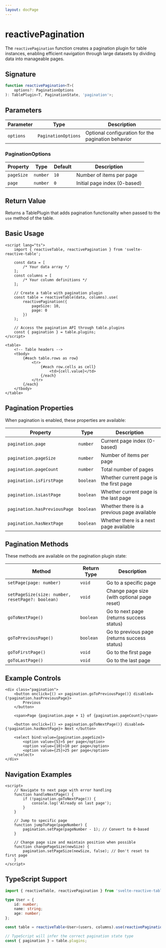 ```yaml
---
layout: docPage
---
```


<script lang="ts">
	import { reactiveBreadcrumb } from '$shared/lib/breadcrumb.svelte'
	import { BookOpen } from '@lucide/svelte';

	const breadcrumb = reactiveBreadcrumb();
	breadcrumb.setItems([
		{
			icon: BookOpen, 
			href: '/docs/introduction'
		},
		{
			title: 'API Reference',
		},
		{
			title: 'reactivePagination'
		}
	])
</script>

# reactivePagination

The `reactivePagination` function creates a pagination plugin for table instances, enabling efficient navigation through large datasets by dividing data into manageable pages.

## Signature

```ts
function reactivePagination<T>(
	options?: PaginationOptions
): TablePlugin<T, PaginationState, 'pagination'>;
```

## Parameters

| Parameter | Type                | Description                                        |
| --------- | ------------------- | -------------------------------------------------- |
| `options` | `PaginationOptions` | Optional configuration for the pagination behavior |

### PaginationOptions

| Property   | Type     | Default | Description                  |
| ---------- | -------- | ------- | ---------------------------- |
| `pageSize` | `number` | `10`    | Number of items per page     |
| `page`     | `number` | `0`     | Initial page index (0-based) |

## Return Value

Returns a TablePlugin that adds pagination functionality when passed to the `use` method of the table.

## Basic Usage

```svelte
<script lang="ts">
	import { reactiveTable, reactivePagination } from 'svelte-reactive-table';

	const data = [
		/* Your data array */
	];
	const columns = [
		/* Your column definitions */
	];

	// Create a table with pagination plugin
	const table = reactiveTable(data, columns).use(
		reactivePagination({
			pageSize: 10,
			page: 0
		})
	);

	// Access the pagination API through table.plugins
	const { pagination } = table.plugins;
</script>

<table>
	<!-- Table headers -->
	<tbody>
		{#each table.rows as row}
			<tr>
				{#each row.cells as cell}
					<td>{cell.value}</td>
				{/each}
			</tr>
		{/each}
	</tbody>
</table>
```

## Pagination Properties

When pagination is enabled, these properties are available:

| Property                     | Type      | Description                                |
| ---------------------------- | --------- | ------------------------------------------ |
| `pagination.page`            | `number`  | Current page index (0-based)               |
| `pagination.pageSize`        | `number`  | Number of items per page                   |
| `pagination.pageCount`       | `number`  | Total number of pages                      |
| `pagination.isFirstPage`     | `boolean` | Whether current page is the first page     |
| `pagination.isLastPage`      | `boolean` | Whether current page is the last page      |
| `pagination.hasPreviousPage` | `boolean` | Whether there is a previous page available |
| `pagination.hasNextPage`     | `boolean` | Whether there is a next page available     |

## Pagination Methods

These methods are available on the pagination plugin state:

| Method                                           | Return Type | Description                                  |
| ------------------------------------------------ | ----------- | -------------------------------------------- |
| `setPage(page: number)`                          | `void`      | Go to a specific page                        |
| `setPageSize(size: number, resetPage?: boolean)` | `void`      | Change page size (with optional page reset)  |
| `goToNextPage()`                                 | `boolean`   | Go to next page (returns success status)     |
| `goToPreviousPage()`                             | `boolean`   | Go to previous page (returns success status) |
| `goToFirstPage()`                                | `void`      | Go to the first page                         |
| `goToLastPage()`                                 | `void`      | Go to the last page                          |

## Example Controls

```svelte
<div class="pagination">
	<button onclick={() => pagination.goToPreviousPage()} disabled={!pagination.hasPreviousPage}>
		Previous
	</button>

	<span>Page {pagination.page + 1} of {pagination.pageCount}</span>

	<button onclick={() => pagination.goToNextPage()} disabled={!pagination.hasNextPage}> Next </button>

	<select bind:value={pagination.pageSize}>
		<option value={5}>5 per page</option>
		<option value={10}>10 per page</option>
		<option value={25}>25 per page</option>
	</select>
</div>
```

## Navigation Examples

```svelte
<script>
	// Navigate to next page with error handling
	function handleNextPage() {
		if (!pagination.goToNextPage()) {
			console.log('Already on last page');
		}
	}

	// Jump to specific page
	function jumpToPage(pageNumber) {
		pagination.setPage(pageNumber - 1); // Convert to 0-based
	}

	// Change page size and maintain position when possible
	function changePageSize(newSize) {
		pagination.setPageSize(newSize, false); // Don't reset to first page
	}
</script>
```

## TypeScript Support

```ts
import { reactiveTable, reactivePagination } from 'svelte-reactive-table';

type User = {
	id: number;
	name: string;
	age: number;
};

const table = reactiveTable<User>(users, columns).use(reactivePagination({ pageSize: 10 }));

// TypeScript will infer the correct pagination state type
const { pagination } = table.plugins;
```
